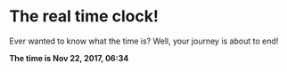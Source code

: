 # The real time clock!

Ever wanted to know what the time is? Well, your journey is about to end!

**The time is Nov 22, 2017, 06:34**